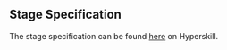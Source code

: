 ## Stage Specification

The stage specification can be found [here](https://hyperskill.org/projects/163/stages/849/implement) on Hyperskill.